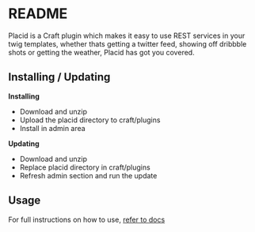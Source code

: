 # README

Placid is a Craft plugin which makes it easy to use REST services in your twig templates, whether thats getting a twitter feed, showing off dribbble shots or getting the weather, Placid has got you covered.

## Installing / Updating

**Installing**
- Download and unzip
- Upload the placid directory to craft/plugins
- Install in admin area

**Updating**
- Download and unzip
- Replace placid directory in craft/plugins
- Refresh admin section and run the update

## Usage
For full instructions on how to use, [refer to docs](http://alecritson.co.uk/documentation/placid/introduction)